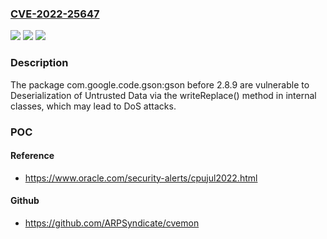 ### [CVE-2022-25647](https://cve.mitre.org/cgi-bin/cvename.cgi?name=CVE-2022-25647)
![](https://img.shields.io/static/v1?label=Product&message=com.google.code.gson%3Agson&color=blue)
![](https://img.shields.io/static/v1?label=Version&message=%3C%202.8.9%20&color=brighgreen)
![](https://img.shields.io/static/v1?label=Vulnerability&message=Deserialization%20of%20Untrusted%20Data&color=brighgreen)

### Description

The package com.google.code.gson:gson before 2.8.9 are vulnerable to Deserialization of Untrusted Data via the writeReplace() method in internal classes, which may lead to DoS attacks.

### POC

#### Reference
- https://www.oracle.com/security-alerts/cpujul2022.html

#### Github
- https://github.com/ARPSyndicate/cvemon

